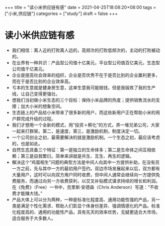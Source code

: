 +++
title = "读小米供应链有感"
date = 2021-04-25T18:08:20+08:00
tags = ["小米,供应链"]
categories = ["study"]
draft = false
+++
# 读小米供应链有感
- 我们相信：离人近的打败离人远的，高频次的打败低频次的，主动的打败被动的。
- 在业界有一种共识：产品型公司值十亿美元，平台型公司值百亿美元，生态型公司值千亿美元。
- 企业是提高社会效率的组织，企业是否优秀不在于是否比别的企业赢利更多，而在于是否比别的企业效率高。
- 亏本的生意就是健身房生意，这单生意我可能赔钱，但是我锻炼了我的生产线，让自己变得更强壮。
- 想我们当初做小米生态的三个目标：保持小米品牌的热度；提供销售流水的支撑；加大小米的想象空间。
- 生态链上的产品给小米带来了很多新的用户，而这些新用户正在帮助小米的用户群完成升级的过程。
- 我们才想用一个全新的模式，用“投资＋孵化”的方式，弄一堆兄弟公司，大家一起来打群架。第二，是速度，第三，是激励机制，制度决定一切。
- 一个公司创业之初，最需要解决的就是激励机制。一个生态之初，最应该考虑的，也是如此。
- 自然生态具备三个特征：第一是独立的生命体多；第二是生命体之间互相依赖；第三是自我繁衍。简单来讲就是共生、互生、再生的逻辑。
- 解决这个“鸡蛋相生”问题的典型方法是中间人向其中一方提供补助，在没有另一方之前，先与其中一方的最初用户签约。双边市场发展起来以后，双方都有大量用户，这时可以向双方用户同时收费，但中间人通常会继续向一方提供免费服务，而通过向另一方收费获利，以交叉补贴模式谋求持续的增长和利润。在《免费》（Free）一书中，克里斯·安德森（Chris Anderson）写道：“不收费才能赚大钱。”
- 产品大体上可以分为两种，一种是标准化程度高、通用功能性强的产品，另一类是满足个性化需求、帮助人们彰显个体身份差异、强调情感化的产品。标准化程度高的、通用的功能性产品，具有先天的效率优势，无疑更适合大市场，适合服务于大多数人。